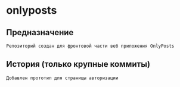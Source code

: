 # onlyposts

## Предназначение

```
Репозиторий создан для фронтовой части веб приложения OnlyPosts
```

## История (только крупные коммиты)

```
Добавлен прототип для страницы авторизации
```
